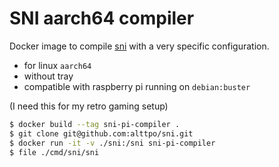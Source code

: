 # SNI aarch64 compiler

Docker image to compile [sni](https://github.com/alttpo/sni) with a very specific configuration.

- for linux `aarch64`
- without tray 
- compatible with raspberry pi running on `debian:buster`

(I need this for my retro gaming setup)

```bash
$ docker build --tag sni-pi-compiler .
$ git clone git@github.com:alttpo/sni.git
$ docker run -it -v ./sni:/sni sni-pi-compiler
$ file ./cmd/sni/sni 
```
